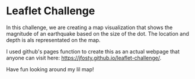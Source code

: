 # Leaflet Challenge 

In this challenge, we are creating a map visualization that shows the magnitude of an earthquake based on the size of the dot. The location and depth is als representated on the map. 

I used github's pages function to create this as an actual webpage that anyone can visit here: https://jfosty.github.io/leaflet-challenge/. 

Have fun looking around my lil map! 
